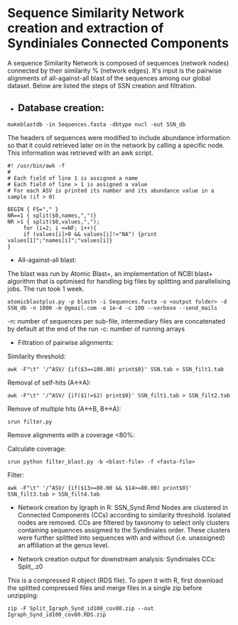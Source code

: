 # Sequence Similarity Network creation and extraction of Syndiniales Connected Components

A sequence Similarity Network is composed of sequences (network nodes) connected by their similarity % (network edges). It's input is the pairwise alignments of all-against-all blast of the sequences among our global dataset. Below are listed the steps of SSN creation and filtration.

* ## Database creation:
```
makeblastdb -in Sequences.fasta -dbtype nucl -out SSN_db
```

The headers of sequences were modified to include abundance information so that it could retrieved later on in the network by calling a specific node.
This information was retrieved with an awk script.

```
#! /usr/bin/awk -f
#
# Each field of line 1 is assigned a name
# Each field of line > 1 is assigned a value
# For each ASV is printed its number and its abundance value in a sample (if > 0)

BEGIN { FS="," }
NR==1 { split($0,names,",")}
NR >1 { split($0,values,",");
     for (i=2; i <=NF; i++){
     if (values[i]>0 && values[i]!="NA") {print values[1]";"names[i]";"values[i]}
}
```

* All-against-all blast:

The blast was run by Atomic Blast+, an implementation of NCBI blast+ algorithm that is optimised for handling big files by splitting and parallelising jobs. The run took 1 week.

```
atomicblastplus.py -p blastn -i Sequences.fasta -o <output folder> -d SSN_db -n 1000 -m @gmail.com -e 1e-4 -c 100 --verbose --send_mails
```

-n: number of sequences per sub-file, intermediary files are concatenated by default at the end of the run
-c: number of running arrays


* Filtration of pairwise alignments:

Similarity threshold:
```
awk -F"\t" '/^ASV/ {if($3==100.00) print$0}' SSN.tab > SSN_filt1.tab
```

Removal of self-hits (A<->A):
```
awk -F"\t" '/^ASV/ {if($1!=$2) print$0}' SSN_filt1.tab > SSN_filt2.tab
```

Remove of multiple hits (A<->B, B<->A):
```
srun filter.py
```

Remove alignments with a coverage <80%:

Calculate coverage:
```
srun python filter_blast.py -b <blast-file> -f <fasta-file>
```

Filter:
```
awk -F"\t" '/^ASV/ {if($13>=80.00 && $14>=80.00) print$0}' SSN_filt3.tab > SSN_filt4.tab
```

* Network creation by Igraph in R: SSN_Synd.Rmd
Nodes are clustered in Connected Components (CCs) according to similarity threshold. Isolated nodes are removed.
CCs are filtered by taxonomy to select only clusters containing sequences assigmed to the Syndiniales order.
These clusters were further splitted into sequences with and without (i.e. unassigned) an affiliation at the genus level.

* Network creation output for downstream analysis: Syndiniales CCs: Split_.z0

This is a compressed R object (RDS file). To open it with R, first download the splitted compressed files and merge files in a single zip before unzipping:

```
zip -F Split_Igraph_Synd_id100_cov80.zip --out Igraph_Synd_id100_cov80.RDS.zip 
```

